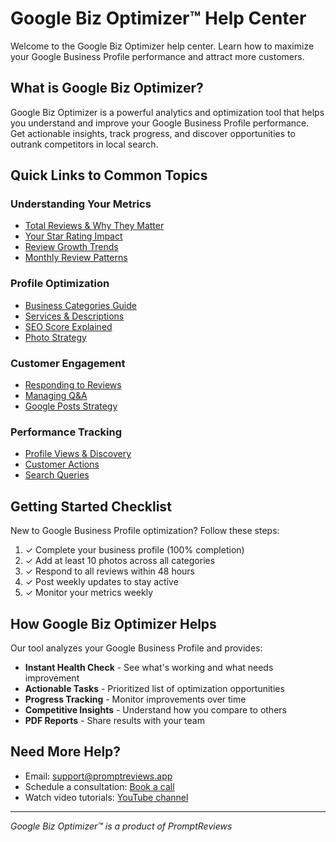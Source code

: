 # Google Biz Optimizer™ Help Center

Welcome to the Google Biz Optimizer help center. Learn how to maximize your Google Business Profile performance and attract more customers.

## What is Google Biz Optimizer?

Google Biz Optimizer is a powerful analytics and optimization tool that helps you understand and improve your Google Business Profile performance. Get actionable insights, track progress, and discover opportunities to outrank competitors in local search.

## Quick Links to Common Topics

### Understanding Your Metrics
- [Total Reviews & Why They Matter](./metrics/total-reviews.md)
- [Your Star Rating Impact](./metrics/average-rating.md)
- [Review Growth Trends](./metrics/review-trends.md)
- [Monthly Review Patterns](./metrics/monthly-patterns.md)

### Profile Optimization
- [Business Categories Guide](./optimization/categories.md)
- [Services & Descriptions](./optimization/services.md)
- [SEO Score Explained](./optimization/seo-score.md)
- [Photo Strategy](./optimization/photos.md)

### Customer Engagement
- [Responding to Reviews](./engagement/review-responses.md)
- [Managing Q&A](./engagement/questions-answers.md)
- [Google Posts Strategy](./engagement/posts.md)

### Performance Tracking
- [Profile Views & Discovery](./performance/views.md)
- [Customer Actions](./performance/actions.md)
- [Search Queries](./performance/search-queries.md)

## Getting Started Checklist

New to Google Business Profile optimization? Follow these steps:

1. ✓ Complete your business profile (100% completion)
2. ✓ Add at least 10 photos across all categories
3. ✓ Respond to all reviews within 48 hours
4. ✓ Post weekly updates to stay active
5. ✓ Monitor your metrics weekly

## How Google Biz Optimizer Helps

Our tool analyzes your Google Business Profile and provides:

- **Instant Health Check** - See what's working and what needs improvement
- **Actionable Tasks** - Prioritized list of optimization opportunities
- **Progress Tracking** - Monitor improvements over time
- **Competitive Insights** - Understand how you compare to others
- **PDF Reports** - Share results with your team

## Need More Help?

- Email: support@promptreviews.app
- Schedule a consultation: [Book a call](#)
- Watch video tutorials: [YouTube channel](#)

---
*Google Biz Optimizer™ is a product of PromptReviews*